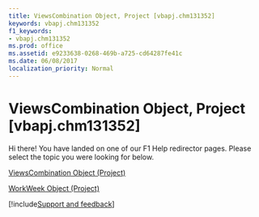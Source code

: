 ```yaml
---
title: ViewsCombination Object, Project [vbapj.chm131352]
keywords: vbapj.chm131352
f1_keywords:
- vbapj.chm131352
ms.prod: office
ms.assetid: e9233638-0268-469b-a725-cd64287fe41c
ms.date: 06/08/2017
localization_priority: Normal
---
```



# ViewsCombination Object, Project [vbapj.chm131352]

Hi there! You have landed on one of our F1 Help redirector pages. Please select the topic you were looking for below.

[ViewsCombination Object (Project)](https://msdn.microsoft.com/library/eb9549ed-d6af-29ba-0e11-74984d954f38%28Office.15%29.aspx)

[WorkWeek Object (Project)](https://msdn.microsoft.com/library/d2dc3a0a-a869-2675-5e1c-971157a9d499%28Office.15%29.aspx)

[!include[Support and feedback](~/includes/feedback-boilerplate.md)]